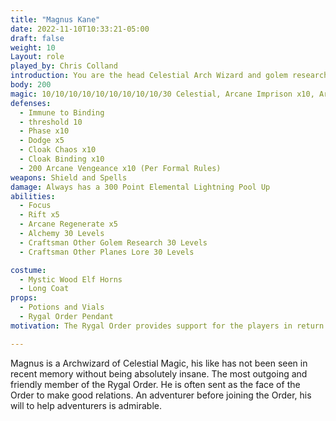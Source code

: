 ```yaml
---
title: "Magnus Kane"
date: 2022-11-10T10:33:21-05:00
draft: false
weight: 10
Layout: role
played_by: Chris Colland
introduction: You are the head Celestial Arch Wizard and golem researcher of the Rygal Order. You work is often overlooked by the Rygal Orders lack of understanding of Celestial Magic, but you continue to prove them wrong. One day you will perfect your Celestial Golem and they will eat their words. You have a very good heart, but are asked to do questionable things for the cause, but you generally can stomach them. The ones you can’t stomach you find some way to make it right or help the people out against orders sometimes. Therefore, Master Dakos doesn’t fully trust you, but he understands he needs you regardless of what your methods are to the madness in your laboratory.
body: 200
magic: 10/10/10/10/10/10/10/10/10/30 Celestial, Arcane Imprison x10, Arcane Eldritch (Fire, Ice, Lightning, Stone) Blast 90 x10, 50 Elemental Lightning x10, 50 Elemental Flame x10, 50 Elemental Stone x10, 50 Elemental Ice, Arcane Destroy Undead 70 x10, Arcane Destroy (For Golems if they malfunction) x10, Magic Life x5 (Spirit Locked Magic Items), Magic Cure Serious Wounds 20 x5 (Spirit Locked Magic Items)
defenses: 
  - Immune to Binding
  - threshold 10
  - Phase x10
  - Dodge x5
  - Cloak Chaos x10
  - Cloak Binding x10
  - 200 Arcane Vengeance x10 (Per Formal Rules)
weapons: Shield and Spells
damage: Always has a 300 Point Elemental Lightning Pool Up
abilities: 
  - Focus
  - Rift x5
  - Arcane Regenerate x5
  - Alchemy 30 Levels
  - Craftsman Other Golem Research 30 Levels
  - Craftsman Other Planes Lore 30 Levels

costume:
  - Mystic Wood Elf Horns
  - Long Coat
props:
  - Potions and Vials
  - Rygal Order Pendant
motivation: The Rygal Order provides support for the players in return for later favors in moving more into Woodhaven with support of the nobility.

---
```


Magnus is a Archwizard of Celestial Magic, his like has not been seen in recent memory without being absolutely insane. The most outgoing and friendly member of the Rygal Order. He is often sent as the face of the Order to make good relations. An adventurer before joining the Order, his will to help adventurers is admirable. 





